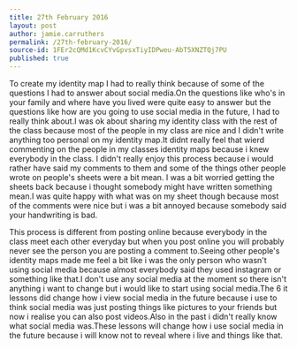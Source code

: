 ```yaml
---
title: 27th February 2016
layout: post
author: jamie.carruthers
permalink: /27th-february-2016/
source-id: 1FEr2cQMd1KcvCYvGpvsxTiyIDPweu-AbT5XNZTQj7PU
published: true
---
```

To create my identity map I had to really think because of some of the questions I had to answer about social media.On the questions like who's in your family and where have you lived were quite easy to answer but the questions like how are you going to use social media in the future, I had to really think about.I was ok about sharing my identity class with the rest of the class because most of the people in my class are nice and I didn't write anything too personal on my identity map.It didnt really feel that wierd commenting on the people in my classes identity maps because i knew everybody in the class. I didn't really enjoy this process because i would rather have said my comments to them and some of the things other people wrote on people's sheets were a bit mean. I was a bit worried getting the sheets back because i thought somebody might have written something mean.I was quite happy with what was on my sheet though because most of the comments were nice but i was a bit annoyed because somebody said your handwriting is bad.

This process is different from posting online because everybody in the class meet each other everyday but when you post online you will probably never see the person you are posting a comment to.Seeing other people's identity maps made me feel a bit like i was the only person who wasn't using social media because almost everybody said they used instagram or something like that.I don't use any social media at the moment so there isn't anything i want to change but i would like to start using social media.The 6 it lessons did change how i view social media in the future because i use to think social media was just posting things like pictures to your friends but now i realise you can also post videos.Also in the past i didn't really know what social media was.These lessons will change how i use social media in the future because i will know not to reveal where i live and things like that.

